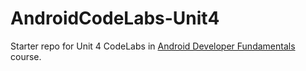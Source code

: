 # AndroidCodeLabs-Unit4
Starter repo for Unit 4 CodeLabs in [Android Developer Fundamentals](https://developer.android.com/courses/fundamentals-training/overview-v2) course.